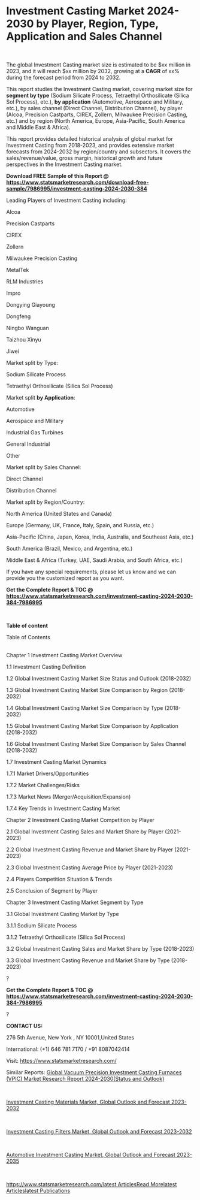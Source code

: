 <h1>Investment Casting Market 2024-2030 by Player, Region, Type, Application and Sales Channel</h1><br/><p>The global Investment Casting market size is estimated to be $xx million in 2023, and it will reach $xx million by 2032, growing at a <strong>CAGR</strong> of xx% during the forecast period from 2024 to 2032.</p>
 
 
 
 <p>This report studies the Investment Casting market, covering market size for <strong>segment by type</strong> (Sodium Silicate Process, Tetraethyl Orthosilicate (Silica Sol Process), etc.), <strong>by application</strong> (Automotive, Aerospace and Military, etc.), by sales channel (Direct Channel, Distribution Channel), by player (Alcoa, Precision Castparts, CIREX, Zollern, Milwaukee Precision Casting, etc.) and by region (North America, Europe, Asia-Pacific, South America and Middle East & Africa).</p>
 
 
 
 <p>This report provides detailed historical analysis of global market for Investment Casting from 2018-2023, and provides extensive market forecasts from 2024-2032 by region/country and subsectors. It covers the sales/revenue/value, gross margin, historical growth and future perspectives in the Investment Casting market.</p>
 
 
 
 <p><strong>Download FREE Sample of this Report @ <a href="https://www.statsmarketresearch.com/download-free-sample/7986995/investment-casting-2024-2030-384">https://www.statsmarketresearch.com/download-free-sample/7986995/investment-casting-2024-2030-384</a></strong></p>
 
 
 
 <p>Leading Players of Investment Casting including:</p>
 
 
 
 <p>Alcoa</p>
 
 
 
 <p>Precision Castparts</p>
 
 
 
 <p>CIREX</p>
 
 
 
 <p>Zollern</p>
 
 
 
 <p>Milwaukee Precision Casting</p>
 
 
 
 <p>MetalTek</p>
 
 
 
 <p>RLM Industries</p>
 
 
 
 <p>Impro</p>
 
 
 
 <p>Dongying Giayoung</p>
 
 
 
 <p>Dongfeng</p>
 
 
 
 <p>Ningbo Wanguan</p>
 
 
 
 <p>Taizhou Xinyu</p>
 
 
 
 <p>Jiwei</p>
 
 
 
 <p>Market split by Type:</p>
 
 
 
 <p>Sodium Silicate Process</p>
 
 
 
 <p>Tetraethyl Orthosilicate (Silica Sol Process)</p>
 
 
 
 <p>Market split <strong>by Application</strong>:</p>
 
 
 
 <p>Automotive</p>
 
 
 
 <p>Aerospace and Military</p>
 
 
 
 <p>Industrial Gas Turbines</p>
 
 
 
 <p>General Industrial</p>
 
 
 
 <p>Other</p>
 
 
 
 <p>Market split by Sales Channel:</p>
 
 
 
 <p>Direct Channel</p>
 
 
 
 <p>Distribution Channel</p>
 
 
 
 <p>Market split by Region/Country:</p>
 
 
 
 <p>North America (United States and Canada)</p>
 
 
 
 <p>Europe (Germany, UK, France, Italy, Spain, and Russia, etc.)</p>
 
 
 
 <p>Asia-Pacific (China, Japan, Korea, India, Australia, and Southeast Asia, etc.)</p>
 
 
 
 <p>South America (Brazil, Mexico, and Argentina, etc.)</p>
 
 
 
 <p>Middle East & Africa (Turkey, UAE, Saudi Arabia, and South Africa, etc.)</p>
 
 
 
 <p>If you have any special requirements, please let us know and we can provide you the customized report as you want.</p>
 
 
 
 <div><b>Get the Complete Report & TOC @ <a href="https://www.statsmarketresearch.com/investment-casting-2024-2030-384-7986995">https://www.statsmarketresearch.com/investment-casting-2024-2030-384-7986995</a></b></div>
 
 
 
 <p><br />
 
 <b>Table of content</b></p>
 
 
 
 <p>Table of Contents<br />
 
 <br />
 
 Chapter 1 Investment Casting Market Overview<br />
 
 1.1 Investment Casting Definition<br />
 
 1.2 Global Investment Casting Market Size Status and Outlook (2018-2032)<br />
 
 1.3 Global Investment Casting Market Size Comparison by Region (2018-2032)<br />
 
 1.4 Global Investment Casting Market Size Comparison by Type (2018-2032)<br />
 
 1.5 Global Investment Casting Market Size Comparison by Application (2018-2032)<br />
 
 1.6 Global Investment Casting Market Size Comparison by Sales Channel (2018-2032)<br />
 
 1.7 Investment Casting Market Dynamics<br />
 
 1.7.1 Market Drivers/Opportunities<br />
 
 1.7.2 Market Challenges/Risks<br />
 
 1.7.3 Market News (Merger/Acquisition/Expansion)<br />
 
 1.7.4 Key Trends in Investment Casting Market<br />
 
 Chapter 2 Investment Casting Market Competition by Player<br />
 
 2.1 Global Investment Casting Sales and Market Share by Player (2021-2023)<br />
 
 2.2 Global Investment Casting Revenue and Market Share by Player (2021-2023)<br />
 
 2.3 Global Investment Casting Average Price by Player (2021-2023)<br />
 
 2.4 Players Competition Situation & Trends<br />
 
 2.5 Conclusion of Segment by Player<br />
 
 Chapter 3 Investment Casting Market Segment by Type<br />
 
 3.1 Global Investment Casting Market by Type<br />
 
 3.1.1 Sodium Silicate Process<br />
 
 3.1.2 Tetraethyl Orthosilicate (Silica Sol Process)<br />
 
 3.2 Global Investment Casting Sales and Market Share by Type (2018-2023)<br />
 
 3.3 Global Investment Casting Revenue and Market Share by Type (2018-2023)<br />
 
 ? </p>
 
 
 
 <div><b>Get the Complete Report & TOC @ <a href="https://www.statsmarketresearch.com/investment-casting-2024-2030-384-7986995">https://www.statsmarketresearch.com/investment-casting-2024-2030-384-7986995</a></b></div>
 
 
 
 <p>? </p>
 
 
 
 <p><b>CONTACT US:</b><br />
 
 276 5th Avenue, New York , NY 10001,United States<br />
 
 International: (+1) 646 781 7170 / +91 8087042414<br />
 
 Visit: <a href="https://www.statsmarketresearch.com/">https://www.statsmarketresearch.com/</a><br />
 
 Similar Reports: <a href="https://www.statsmarketresearch.com/investment-casting-2024-2030-384-7986995">Global Vacuum Precision Investment Casting Furnaces (VPIC) Market Research Report 2024-2030(Status and Outlook)</a><br />
 
 <br />
 
 <a href="https://www.statsmarketresearch.com/investment-casting-2024-2030-384-7986995">Investment Casting Materials Market, Global Outlook and Forecast 2023-2032</a><br />
 
 <br />
 
 <a href="https://www.statsmarketresearch.com/investment-casting-2024-2030-384-7986995">Investment Casting Filters Market, Global Outlook and Forecast 2023-2032</a><br />
 
 <br />
 
 <a href="https://www.statsmarketresearch.com/investment-casting-2024-2030-384-7986995">Automotive Investment Casting Market, Global Outlook and Forecast 2023-2035</a><br />
 
 <br />
 
 <a href="https://gyeongbokgung.com">https://www.statsmarketresearch.com/</a><a href="https://hallyeomaritime.com">latest Articles</a><a href="https://jingwansa.com">Read More</a><a href="https://nguoiviet.jp/">latest Articles</a><a href="https://www.intelmarketresearch.com/">latest Publications</a></p>